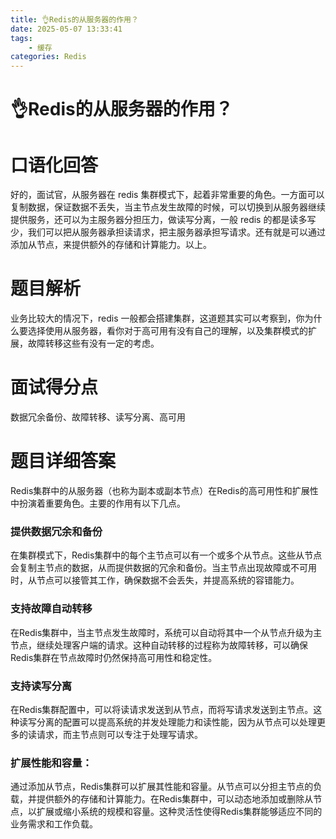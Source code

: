 ```yaml
---
title: 👌Redis的从服务器的作用？
date: 2025-05-07 13:33:41
tags:
	- 缓存
categories: Redis
---
```


# 👌Redis的从服务器的作用？


# 口语化回答
好的，面试官，从服务器在 redis 集群模式下，起着非常重要的角色。一方面可以复制数据，保证数据不丢失，当主节点发生故障的时候，可以切换到从服务器继续提供服务，还可以为主服务器分担压力，做读写分离，一般 redis 的都是读多写少，我们可以把从服务器承担读请求，把主服务器承担写请求。还有就是可以通过添加从节点，来提供额外的存储和计算能力。以上。

# 题目解析
业务比较大的情况下，redis 一般都会搭建集群，这道题其实可以考察到，你为什么要选择使用从服务器，看你对于高可用有没有自己的理解，以及集群模式的扩展，故障转移这些有没有一定的考虑。

# 面试得分点
数据冗余备份、故障转移、读写分离、高可用

# 题目详细答案
Redis集群中的从服务器（也称为副本或副本节点）在Redis的高可用性和扩展性中扮演着重要角色。主要的作用有以下几点。

### 提供数据冗余和备份
在集群模式下，Redis集群中的每个主节点可以有一个或多个从节点。这些从节点会复制主节点的数据，从而提供数据的冗余和备份。当主节点出现故障或不可用时，从节点可以接管其工作，确保数据不会丢失，并提高系统的容错能力。

### 支持故障自动转移
在Redis集群中，当主节点发生故障时，系统可以自动将其中一个从节点升级为主节点，继续处理客户端的请求。这种自动转移的过程称为故障转移，可以确保Redis集群在节点故障时仍然保持高可用性和稳定性。

### 支持读写分离
在Redis集群配置中，可以将读请求发送到从节点，而将写请求发送到主节点。这种读写分离的配置可以提高系统的并发处理能力和读性能，因为从节点可以处理更多的读请求，而主节点则可以专注于处理写请求。

### 扩展性能和容量：
通过添加从节点，Redis集群可以扩展其性能和容量。从节点可以分担主节点的负载，并提供额外的存储和计算能力。在Redis集群中，可以动态地添加或删除从节点，以扩展或缩小系统的规模和容量。这种灵活性使得Redis集群能够适应不同的业务需求和工作负载。
